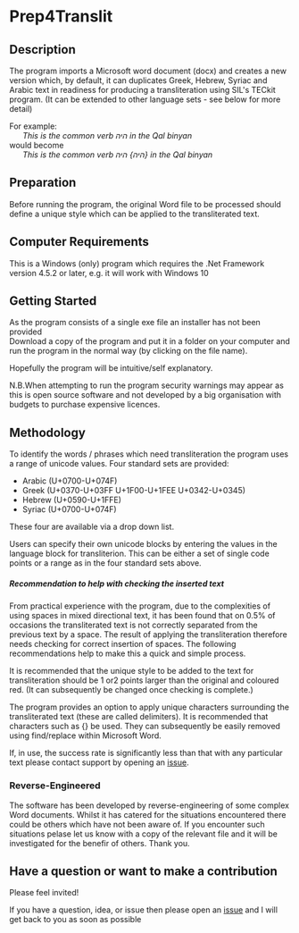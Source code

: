 # Prep4Translit
## Description

The program imports a Microsoft word document (docx) and creates a new version which, by default, it can duplicates Greek, Hebrew, Syriac and Arabic text in readiness for producing a transliteration using SIL's TECkit program. (It can be extended to other language sets - see below for more detail)

For example:    
*&nbsp;&nbsp;&nbsp;&nbsp;&nbsp;&nbsp;This is the common verb היה in the Qal binyan*       
would become    
*&nbsp;&nbsp;&nbsp;&nbsp;&nbsp;&nbsp;This is the common verb היה} היה} in the Qal binyan*

## Preparation
Before running the program, the original Word file to be processed should define a unique style which can be applied to the transliterated text. 
   
## Computer Requirements

This is a Windows (only) program which requires the .Net Framework version 4.5.2 or later, e.g. it will work with Windows 10

## Getting Started

As the program consists of a single exe file an installer has not been provided</br>
Download a copy of the program and put it in a folder on your computer and run the program in the normal way (by clicking on the file name).

Hopefully the program will be intuitive/self explanatory.

N.B.When attempting to run the program security warnings may appear as this is open source software and not developed by a big organisation with budgets to purchase expensive licences. 

## Methodology
To identify the words / phrases which need transliteration the program uses a range of unicode values. Four standard sets are provided:

* Arabic (U+0700-U+074F)
* Greek (U+0370-U+03FF  U+1F00-U+1FEE  U+0342-U+0345)
* Hebrew (U+0590-U+1FFE)
* Syriac (U+0700-U+074F)

These four are available via a drop down list. 

Users can specify their own unicode blocks by entering the values in the language block for transliterion. This can be either a set of single code points or a range as in the four standard sets above.

##### Recommendation to help with checking the inserted text
From practical experience with the program, due to the complexities of using spaces in mixed directional text, it has been found that on 0.5% of occasions the transliterated text is not correctly separated from the previous text by a space. The result of applying the transliteration therefore needs checking for correct insertion of spaces. The following recommendations help to make this a quick and simple process.  

It is recommended that the unique style to be added to the text for transliteration should be 1 or2 points larger than the original and coloured red. (It can subsequently be changed once checking is complete.)

The program provides an option to apply unique characters surrounding the transliterated text (these are called delimiters). It is recommended that characters such as {} be used. They can subsequently be easily removed using find/replace within Microsoft Word.

If, in use, the success rate is significantly less than that with any particular text please contact support by opening an [issue](https://github.com/mauricemanktelow/Prep4Translit/issues).

### Reverse-Engineered
The software has been developed by reverse-engineering of some complex Word documents. Whilst it has catered for the situations encountered there could be others which have not been aware of. If you encounter such situations pelase let us know with a copy of the relevant file and it will be investigated for the benefir of others. Thank you.   

## Have a question or want to make a contribution

Please feel invited!

If you have a question, idea, or issue then please open an [issue](https://github.com/mauricemanktelow/Prep4Translit/issues) and I will get back to you as soon as possible
